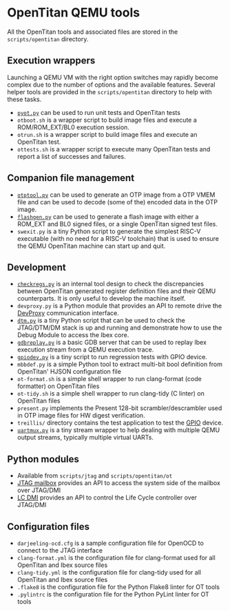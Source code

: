 # OpenTitan QEMU tools

All the OpenTitan tools and associated files are stored in the `scripts/opentitan` directory.

## Execution wrappers

Launching a QEMU VM with the right option switches may rapidly become complex due to the number
of options and the available features. Several helper tools are provided in the `scripts/opentitan`
directory to help with these tasks.

* [`pyot.py`](pyot.md) can be used to run unit tests and OpenTitan tests
* `otboot.sh` is a wrapper script to build image files and execute a ROM/ROM_EXT/BL0 execution
  session.
* `otrun.sh` is a wrapper script to build image files and execute an OpenTitan test.
* `ottests.sh` is a wrapper script to execute many OpenTitan tests and report a list of successes
   and failures.

## Companion file management

* [`otptool.py`](otptool.md) can be used to generate an OTP image from a OTP VMEM file and can be
  used to decode (some of the) encoded data in the OTP image.
* [`flashgen.py`](flashgen.md) can be used to generate a flash image with either a ROM_EXT and BL0
  signed files, or a single OpenTitan signed test files.
* `swexit.py` is a tiny Python script to generate the simplest RISC-V executable (with no need for
  a RISC-V toolchain) that is used to ensure the QEMU OpenTitan machine can start up and quit.

## Development

* [`checkregs.py`](checkregs.md) is an internal tool design to check the discrepancies between
   OpenTitan generated register definition files and their QEMU counterparts. It is only useful to
   develop the machine itself.
* `devproxy.py` is a Python module that provides an API to remote drive the [DevProxy](devproxy.md)
  communication interface.
* [`dtm.py`](dtm.md) is a tiny Python script that can be used to check the JTAG/DTM/DM stack is
  up and running and demonstrate how to use the Debug Module to access the Ibex core.
* [`gdbreplay.py`](gdbreplay.md) is a basic GDB server that can be used to replay Ibex execution
  stream from a QEMU execution trace.
* [`gpiodev.py`](gpiodev.md) is a tiny script to run regression tests with GPIO device.
* `mbbdef.py` is a simple Python tool to extract multi-bit bool definition from OpenTitan' HJSON
  configuration file
* `ot-format.sh` is a simple shell wrapper to run clang-format (code formatter) on OpenTitan files
* `ot-tidy.sh` is a simple shell wrapper to run clang-tidy (C linter) on OpenTitan files
* `present.py` implements the Present 128-bit scrambler/descrambler used in OTP image files for
  HW digest verification.
* `treillis/` directory contains the test application to test the [GPIO](gpio.md) device.
* [`uartmux.py`](uartmux.md) is a tiny stream wrapper to help dealing with multiple QEMU output
  streams, typically multiple virtual UARTs.

## Python modules

* Available from `scripts/jtag` and `scripts/opentitan/ot`
* [JTAG mailbox](jtagmbx.md) provides an API to access the system side of the mailbox over JTAG/DMI
* [LC DMI](lc_ctrl_dmi.md) provides an API to control the Life Cycle controller over JTAG/DMI

## Configuration files

* `darjeeling-ocd.cfg` is a sample configuration file for OpenOCD to connect to the JTAG interface
* `clang-format.yml` is the configuration file for clang-format used for all OpenTitan and Ibex
  source files
* `clang-tidy.yml` is the configuration file for clang-tidy used for all OpenTitan and Ibex source
  files
* `.flake8` is the configuration file for the Python Flake8 linter for OT tools
* `.pylintrc` is the configuration file for the Python PyLint linter for OT tools
